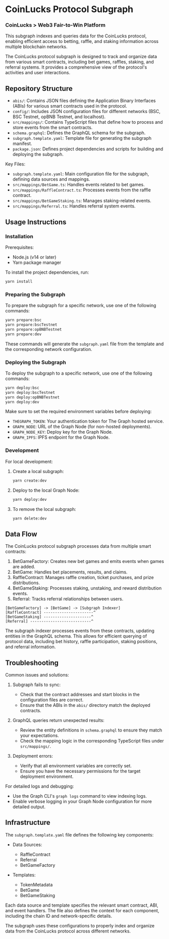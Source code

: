 # CoinLucks Protocol Subgraph

### CoinLucks > Web3 Fair-to-Win Platform

This subgraph indexes and queries data for the CoinLucks protocol, enabling efficient access to betting, raffle, and staking information across multiple blockchain networks.

The CoinLucks protocol subgraph is designed to track and organize data from various smart contracts, including bet games, raffles, staking, and referral systems. It provides a comprehensive view of the protocol's activities and user interactions.

## Repository Structure

- `abis/`: Contains JSON files defining the Application Binary Interfaces (ABIs) for various smart contracts used in the protocol.
- `config/`: Includes JSON configuration files for different networks (BSC, BSC Testnet, opBNB Testnet, and localhost).
- `src/mappings/`: Contains TypeScript files that define how to process and store events from the smart contracts.
- `schema.graphql`: Defines the GraphQL schema for the subgraph.
- `subgraph.template.yaml`: Template file for generating the subgraph manifest.
- `package.json`: Defines project dependencies and scripts for building and deploying the subgraph.

Key Files:
- `subgraph.template.yaml`: Main configuration file for the subgraph, defining data sources and mappings.
- `src/mappings/BetGame.ts`: Handles events related to bet games.
- `src/mappings/RaffleContract.ts`: Processes events from the raffle contract.
- `src/mappings/BetGameStaking.ts`: Manages staking-related events.
- `src/mappings/Referral.ts`: Handles referral system events.

## Usage Instructions

### Installation

Prerequisites:
- Node.js (v14 or later)
- Yarn package manager

To install the project dependencies, run:

```bash
yarn install
```

### Preparing the Subgraph

To prepare the subgraph for a specific network, use one of the following commands:

```bash
yarn prepare:bsc
yarn prepare:bscTestnet
yarn prepare:opBNBTestnet
yarn prepare:dev
```

These commands will generate the `subgraph.yaml` file from the template and the corresponding network configuration.

### Deploying the Subgraph

To deploy the subgraph to a specific network, use one of the following commands:

```bash
yarn deploy:bsc
yarn deploy:bscTestnet
yarn deploy:opBNBTestnet
yarn deploy:dev
```

Make sure to set the required environment variables before deploying:

- `THEGRAPH_TOKEN`: Your authentication token for The Graph hosted service.
- `GRAPH_NODE`: URL of the Graph Node (for non-hosted deployments).
- `GRAPH_NODE_KEY`: Deploy key for the Graph Node.
- `GRAPH_IPFS`: IPFS endpoint for the Graph Node.

### Development

For local development:

1. Create a local subgraph:
   ```bash
   yarn create:dev
   ```

2. Deploy to the local Graph Node:
   ```bash
   yarn deploy:dev
   ```

3. To remove the local subgraph:
   ```bash
   yarn delete:dev
   ```

## Data Flow

The CoinLucks protocol subgraph processes data from multiple smart contracts:

1. BetGameFactory: Creates new bet games and emits events when games are added.
2. BetGame: Handles bet placements, results, and claims.
3. RaffleContract: Manages raffle creation, ticket purchases, and prize distributions.
4. BetGameStaking: Processes staking, unstaking, and reward distribution events.
5. Referral: Tracks referral relationships between users.

```
[BetGameFactory] -> [BetGame] -> [Subgraph Indexer]
[RaffleContract] ----------------------^
[BetGameStaking] ---------------------^
[Referral] ---------------------------^
```

The subgraph indexer processes events from these contracts, updating entities in the GraphQL schema. This allows for efficient querying of protocol data, including bet history, raffle participation, staking positions, and referral information.

## Troubleshooting

Common issues and solutions:

1. Subgraph fails to sync:
   - Check that the contract addresses and start blocks in the configuration files are correct.
   - Ensure that the ABIs in the `abis/` directory match the deployed contracts.

2. GraphQL queries return unexpected results:
   - Review the entity definitions in `schema.graphql` to ensure they match your expectations.
   - Check the mapping logic in the corresponding TypeScript files under `src/mappings/`.

3. Deployment errors:
   - Verify that all environment variables are correctly set.
   - Ensure you have the necessary permissions for the target deployment environment.

For detailed logs and debugging:
- Use the Graph CLI's `graph logs` command to view indexing logs.
- Enable verbose logging in your Graph Node configuration for more detailed output.

## Infrastructure

The `subgraph.template.yaml` file defines the following key components:

- Data Sources:
  - RaffleContract
  - Referral
  - BetGameFactory

- Templates:
  - TokenMetadata
  - BetGame
  - BetGameStaking

Each data source and template specifies the relevant smart contract, ABI, and event handlers. The file also defines the context for each component, including the chain ID and network-specific details.

The subgraph uses these configurations to properly index and organize data from the CoinLucks protocol across different networks.